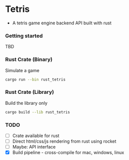 # Tetris
* A tetris game engine backend API built with rust

### Getting started

TBD

### Rust Crate (Binary)

Simulate a game

```bash
cargo run --bin rust_tetris
```

### Rust Crate (Library)

Build the library only

```bash
cargo build --lib rust_tetris
```

### TODO
- [ ] Crate available for rust
- [ ] Direct html/css/js rendering from rust using rocket
- [ ] Maybe: API interface
- [x] Build pipeline - cross-compile for mac, windows, linux
